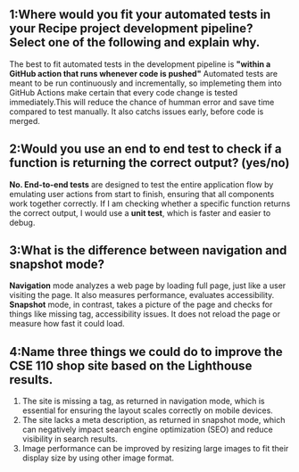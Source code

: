 ## 1:Where would you fit your automated tests in your Recipe project development pipeline? Select one of the following and explain why.
The best to fit automated tests in the development pipeline is **"within a GitHub action that runs whenever code is pushed"**
Automated tests are meant to be run continuously and incrementally, so implemeting them into GitHub Actions make certain that every code change is tested immediately.This will reduce the chance of humman error and save time compared to test manually. It also catchs issues early, before code is merged.
## 2:Would you use an end to end test to check if a function is returning the correct output? (yes/no)  
**No. End-to-end tests** are designed to test the entire application flow by emulating user actions from start to finish, ensuring that all components work together correctly. If I am checking whether a specific function returns the correct output, I would use a **unit test**, which is faster and easier to debug.
## 3:What is the difference between navigation and snapshot mode?  
**Navigation** mode analyzes a web page by loading full page, just like a user visiting the page. It also measures performance, evaluates accessibility. **Snapshot** mode, in contrast, takes a picture of the page and checks for things like missing tag, accessibility issues. It does not reload the page or measure how fast it could load.  
## 4:Name three things we could do to improve the CSE 110 shop site based on the Lighthouse results.
1.  The site is missing a <meta name="viewport"> tag, as returned in navigation mode, which is essential for ensuring the layout scales correctly on mobile devices.  
2.  The site lacks a meta description, as returned in snapshot mode, which can negatively impact search engine optimization (SEO) and reduce visibility in search results.  
3.  Image performance can be improved by resizing large images to fit their display size by using other image format.  

